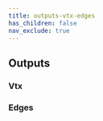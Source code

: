```yaml
---
title: outputs-vtx-edges
has_children: false
nav_exclude: true
---
```


## Outputs
### Vtx
### Edges